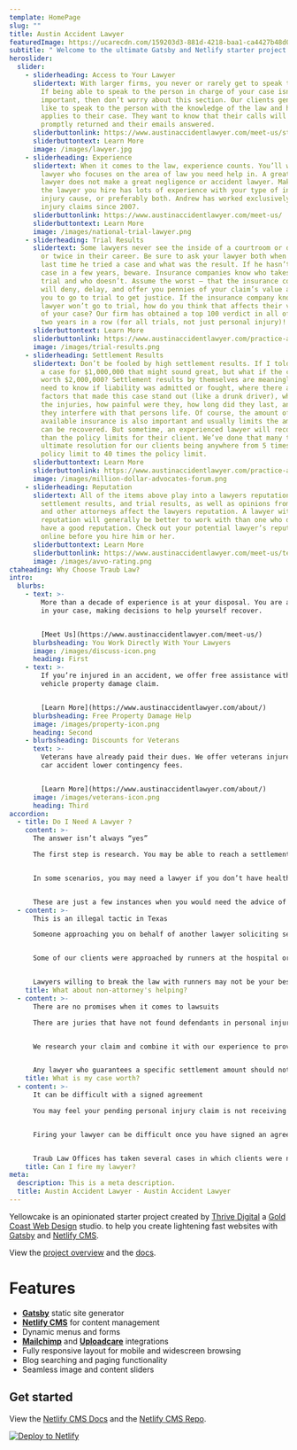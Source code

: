 ```yaml
---
template: HomePage
slug: ""
title: Austin Accident Lawyer
featuredImage: https://ucarecdn.com/159203d3-881d-4218-baa1-ca4427b48d0d/
subtitle: " Welcome to the ultimate Gatsby and Netlify starter project."
heroslider:
  slider:
    - sliderheading: Access to Your Lawyer
      slidertext: With larger firms, you never or rarely get to speak to your lawyer.
        If being able to speak to the person in charge of your case isn’t
        important, then don’t worry about this section. Our clients generally
        like to speak to the person with the knowledge of the law and how it
        applies to their case. They want to know that their calls will be
        promptly returned and their emails answered.
      sliderbuttonlink: https://www.austinaccidentlawyer.com/meet-us/staff/andrew-traub/
      sliderbuttontext: Learn More
      image: /images/lawyer.jpg
    - sliderheading: Experience
      slidertext: When it comes to the law, experience counts. You’ll want to choose a
        lawyer who focuses on the area of law you need help in. A great divorce
        lawyer does not make a great negligence or accident lawyer. Make sure
        the lawyer you hire has lots of experience with your type of injury,
        injury cause, or preferably both. Andrew has worked exclusively on
        injury claims since 2007.
      sliderbuttonlink: https://www.austinaccidentlawyer.com/meet-us/
      sliderbuttontext: Learn More
      image: /images/national-trial-lawyer.png
    - sliderheading: Trial Results
      slidertext: Some lawyers never see the inside of a courtroom or do so only once
        or twice in their career. Be sure to ask your lawyer both when was the
        last time he tried a case and what was the result. If he hasn’t tried a
        case in a few years, beware. Insurance companies know who takes cases to
        trial and who doesn’t. Assume the worst – that the insurance company
        will deny, delay, and offer you pennies of your claim’s value and force
        you to go to trial to get justice. If the insurance company knows your
        lawyer won’t go to trial, how do you think that affects their valuation
        of your case? Our firm has obtained a top 100 verdict in all of Texas
        two years in a row (for all trials, not just personal injury)!
      sliderbuttontext: Learn More
      sliderbuttonlink: https://www.austinaccidentlawyer.com/practice-areas/
      image: /images/trial-results.png
    - sliderheading: Settlement Results
      slidertext: Don’t be fooled by high settlement results. If I told you I settled
        a case for $1,000,000 that might sound great, but what if the case was
        worth $2,000,000? Settlement results by themselves are meaningless. You
        need to know if liability was admitted or fought, where there any
        factors that made this case stand out (like a drunk driver), what were
        the injuries, how painful were they, how long did they last, and how did
        they interfere with that persons life. Of course, the amount of
        available insurance is also important and usually limits the amount that
        can be recovered. But sometime, an experienced lawyer will recover more
        than the policy limits for their client. We’ve done that many times with
        ultimate resolution for our clients being anywhere from 5 times the
        policy limit to 40 times the policy limit.
      sliderbuttontext: Learn More
      sliderbuttonlink: https://www.austinaccidentlawyer.com/practice-areas/
      image: /images/million-dollar-advocates-forum.png
    - sliderheading: Reputation
      slidertext: All of the items above play into a lawyers reputation – experience,
        settlement results, and trial results, as well as opinions from clients
        and other attorneys affect the lawyers reputation. A lawyer with a good
        reputation will generally be better to work with than one who does not
        have a good reputation. Check out your potential lawyer’s reputation
        online before you hire him or her.
      sliderbuttontext: Learn More
      sliderbuttonlink: https://www.austinaccidentlawyer.com/meet-us/testimonials/
      image: /images/avvo-rating.png
ctaheading: Why Choose Traub Law?
intro:
  blurbs:
    - text: >-
        More than a decade of experience is at your disposal. You are a partner
        in your case, making decisions to help yourself recover.


        [Meet Us](https://www.austinaccidentlawyer.com/meet-us/)
      blurbsheading: You Work Directly With Your Lawyers
      image: /images/discuss-icon.png
      heading: First
    - text: >-
        If you’re injured in an accident, we offer free assistance with your
        vehicle property damage claim.


        [Learn More](https://www.austinaccidentlawyer.com/about/)
      blurbsheading: Free Property Damage Help
      image: /images/property-icon.png
      heading: Second
    - blurbsheading: Discounts for Veterans
      text: >-
        Veterans have already paid their dues. We offer veterans injured in a
        car accident lower contingency fees.


        [Learn More](https://www.austinaccidentlawyer.com/about/)
      image: /images/veterans-icon.png
      heading: Third
accordion:
  - title: Do I Need A Lawyer ?
    content: >-
      The answer isn’t always “yes”

      The first step is research. You may be able to reach a settlement on your own as long as your medical treatment was minimal and it was 100% clear who was at fault. But a more complex personal injury means you likely need the help of an attorney to add value to your case.


      In some scenarios, you may need a lawyer if you don’t have health insurance, your injuries are severe or won’t go away, you have a head injury, you have a broken bone or fracture, a fatality was involved. Your insurance company may not admit liability, and you may have missed days of work and lost money you depend on to feed your family.


      These are just a few instances when you would need the advice of an attorney. If you’re still unsure, contact Traub Law Offices and one of our attorneys will help you determine what comes next.
  - content: >-
      This is an illegal tactic in Texas

      Someone approaching you on behalf of another lawyer soliciting services after a car wreck or accident is called a “runner.” This is an unethical tactic outlawed in Texas, a state prohibiting lawyers from contacting you first. You must initiate contact with a lawyer.


      Some of our clients were approached by runners at the hospital or home shortly after an accident. Most people in these situations are still agitated or recovering, too distracted to make rational decisions. This is why insurance adjusters take your statements and get releases from you right away.


      Lawyers willing to break the law with runners may not be your best legal representatives. We offer a free consumer guide to answer your questions about personal injury claims. You also may contact Traub Law Offices online for the answers you need.
    title: What about non-attorney's helping?
  - content: >-
      There are no promises when it comes to lawsuits

      There are juries that have not found defendants in personal injuries cases liable, even when they hit someone from behind.


      We research your claim and combine it with our experience to provide an approximation. Our analysis is based on your injury claim details, and we use past settlements or verdicts as starting points to estimate a reasonable amount. Each case is different, and we’ve secured large settlements for clients with small medical bills, but we needed to fight hard for those with large bills that insurance companies did not want to pay.


      Any lawyer who guarantees a specific settlement amount should not be trusted. Your best bet is contacting a personal injury attorney who will estimate the value and assist you in reaching a fair settlement. Andrew Traub fights to help victims in Texas settle their claims. Contact the Traub Law Offices on this page or by calling.
    title: What is my case worth?
  - content: >-
      It can be difficult with a signed agreement

      You may feel your pending personal injury claim is not receiving the attention it needs, be it a lack of communication on the part of the lawyer or something just not feeling right. In most cases, clients with these attorneys have not educated themselves enough to understand what a good Texas personal injury lawyer is.


      Firing your lawyer can be difficult once you have signed an agreement and they have put work into your case. This is why it’s important to research what make a quality lawyer and find the best for your Texas personal injury case.


      Traub Law Offices has taken several cases in which clients were not satisfied with the prior lawyer for varying reasons. Before we can assume representation of your case, we would need to see the agreement you signed with the previous lawyer before we can help.
    title: Can I fire my lawyer?
meta:
  description: This is a meta description.
  title: Austin Accident Lawyer - Austin Accident Lawyer
---
```


Yellowcake is an opinionated starter project created by [Thrive Digital](https://thriveweb.com.au/) a [Gold Coast Web Design](https://thriveweb.com.au/) studio. to help you create lightening fast websites with [Gatsby](https://gatsbyjs.org) and [Netlify CMS](https://netlifycms.org).

View the [project overview](https://thriveweb.com.au/the-lab/yellowcake-gatsby-react-js-starter-project/) and the [docs](https://github.com/thriveweb/yellowcake/blob/master/README.md).

# Features

- **[Gatsby](https://gatsbyjs.org)** static site generator
- **[Netlify CMS](https://github.com/netlify/netlify-cms)** for content management
- Dynamic menus and forms
- **[Mailchimp](http://mailchimp.com)** and **[Uploadcare](https://uploadcare.com)** integrations
- Fully responsive layout for mobile and widescreen browsing
- Blog searching and paging functionality
- Seamless image and content sliders

## Get started

View the [Netlify CMS Docs](https://www.netlifycms.org/docs/) and the [Netlify CMS Repo](https://github.com/netlify/netlify-cms).

[![Deploy to Netlify](https://www.netlify.com/img/deploy/button.svg)](https://app.netlify.com/start/deploy?repository=https://github.com/thriveweb/yellowcake&stack=cms)
